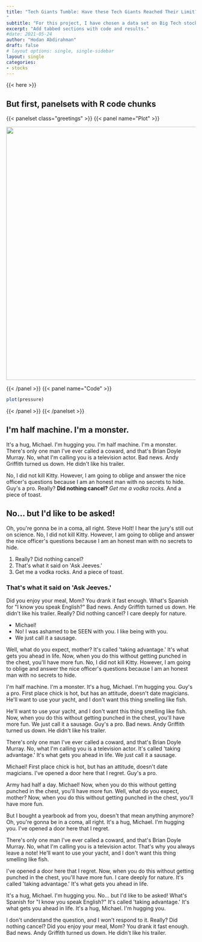 ```yaml
---
title: "Tech Giants Tumble: Have these Tech Giants Reached Their Limit?
"
subtitle: "For this project, I have chosen a data set on Big Tech stock prices that was published on February 7, 2023. The data set reveals a significant and sudden decrease in stock prices in 2022. Interestingly, mega-cap technology stocks were considered one of the most promising investments for stock investors in 2020 and 2021. This contrasting trend raises a compelling question: Have these tech giants reached their maximum potential?"
excerpt: "Add tabbed sections with code and results."
#date: 2021-05-24
author: "Hodan Abdirahman"
draft: false
# layout options: single, single-sidebar
layout: single
categories:
- stocks
---
```


{{< here >}}

## But first, panelsets with R code chunks

{{< panelset class="greetings" >}}
{{< panel name="Plot" >}}

<img src="{{< blogdown/postref >}}index_files/figure-html/plot-1.png" width="672" />

{{< /panel >}}
{{< panel name="Code" >}}


```r
plot(pressure)
```

{{< /panel >}}
{{< /panelset  >}}

## I'm half machine. I'm a monster.

It's a hug, Michael. I'm hugging you. I'm half machine. I'm a monster. There's only one man I've ever called a coward, and that's Brian Doyle Murray. No, what I'm calling you is a television actor. Bad news. Andy Griffith turned us down. He didn't like his trailer.

No, I did not kill Kitty. However, I am going to oblige and answer the nice officer's questions because I am an honest man with no secrets to hide. Guy's a pro. Really? __Did nothing cancel?__ *Get me a vodka rocks.* And a piece of toast.

## No… but I'd like to be asked!

Oh, you're gonna be in a coma, all right. Steve Holt! I hear the jury's still out on science. No, I did not kill Kitty. However, I am going to oblige and answer the nice officer's questions because I am an honest man with no secrets to hide.

1. Really? Did nothing cancel?
2. That's what it said on 'Ask Jeeves.'
3. Get me a vodka rocks. And a piece of toast.

### That's what it said on 'Ask Jeeves.'

Did you enjoy your meal, Mom? You drank it fast enough. What's Spanish for "I know you speak English?" Bad news. Andy Griffith turned us down. He didn't like his trailer. Really? Did nothing cancel? I care deeply for nature.

* Michael!
* No! I was ashamed to be SEEN with you. I like being with you.
* We just call it a sausage.

Well, what do you expect, mother? It's called 'taking advantage.' It's what gets you ahead in life. Now, when you do this without getting punched in the chest, you'll have more fun. No, I did not kill Kitty. However, I am going to oblige and answer the nice officer's questions because I am an honest man with no secrets to hide.

I'm half machine. I'm a monster. It's a hug, Michael. I'm hugging you. Guy's a pro. First place chick is hot, but has an attitude, doesn't date magicians. He'll want to use your yacht, and I don't want this thing smelling like fish.

He'll want to use your yacht, and I don't want this thing smelling like fish. Now, when you do this without getting punched in the chest, you'll have more fun. We just call it a sausage. Guy's a pro. Bad news. Andy Griffith turned us down. He didn't like his trailer.

There's only one man I've ever called a coward, and that's Brian Doyle Murray. No, what I'm calling you is a television actor. It's called 'taking advantage.' It's what gets you ahead in life. We just call it a sausage.

Michael! First place chick is hot, but has an attitude, doesn't date magicians. I've opened a door here that I regret. Guy's a pro.

Army had half a day. Michael! Now, when you do this without getting punched in the chest, you'll have more fun. Well, what do you expect, mother? Now, when you do this without getting punched in the chest, you'll have more fun.

But I bought a yearbook ad from you, doesn't that mean anything anymore? Oh, you're gonna be in a coma, all right. It's a hug, Michael. I'm hugging you. I've opened a door here that I regret.

There's only one man I've ever called a coward, and that's Brian Doyle Murray. No, what I'm calling you is a television actor. That's why you always leave a note! He'll want to use your yacht, and I don't want this thing smelling like fish.

I've opened a door here that I regret. Now, when you do this without getting punched in the chest, you'll have more fun. I care deeply for nature. It's called 'taking advantage.' It's what gets you ahead in life.

It's a hug, Michael. I'm hugging you. No… but I'd like to be asked! What's Spanish for "I know you speak English?" It's called 'taking advantage.' It's what gets you ahead in life. It's a hug, Michael. I'm hugging you.

I don't understand the question, and I won't respond to it. Really? Did nothing cancel? Did you enjoy your meal, Mom? You drank it fast enough. Bad news. Andy Griffith turned us down. He didn't like his trailer.


